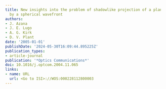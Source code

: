 ```yaml
---
title: New insights into the problem of shadowlike projection of a plane object illuminated
  by a spherical wavefront
authors:
- J. Azana
- J. E. Lugo
- A. G. Kirk
- D. V. Plant
date: '2005-01-01'
publishDate: '2024-05-30T16:09:44.895225Z'
publication_types:
- article-journal
publication: '*Optics Communications*'
doi: 10.1016/j.optcom.2004.11.065
links:
- name: URL
  url: <Go to ISI>://WOS:000228112800003
---
```

